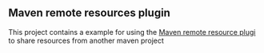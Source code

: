 ## Maven remote resources plugin
This project contains a example for using the [Maven remote resource plugi](http://maven.apache.org/plugins/maven-remote-resources-plugin/ "Maven remote resource plugin") to share resources from another maven project